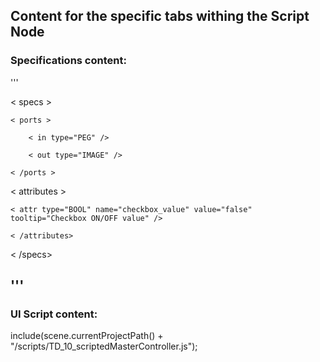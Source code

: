 ## Content for the specific tabs withing the Script Node

### Specifications content:
'''

 < specs >

    < ports >
  
        < in type="PEG" />
    
        < out type="IMAGE" />
    
    < /ports >
  
< attributes >

    < attr type="BOOL" name="checkbox_value" value="false" tooltip="Checkbox ON/OFF value" />

    < /attributes>

< /specs>

'''
---
### UI Script content:

include(scene.currentProjectPath() + "/scripts/TD_10_scriptedMasterController.js");
